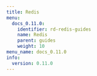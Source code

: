 ```yaml
---
title: Redis
menu:
  docs_0.11.0:
    identifier: rd-redis-guides
    name: Redis
    parent: guides
    weight: 10
menu_name: docs_0.11.0
info:
  version: 0.11.0
---
```


